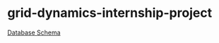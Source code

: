 # grid-dynamics-internship-project

<a href="https://drive.google.com/open?id=1H_7IqLnupB1L4XQZoKtL8ECoJ8kOwbCR">Database Schema</a>